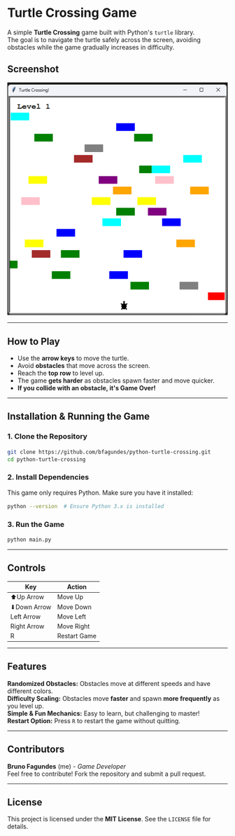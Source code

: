 # Turtle Crossing Game

A simple **Turtle Crossing** game built with Python's `turtle` library.  
The goal is to navigate the turtle safely across the screen, avoiding obstacles while the game gradually increases in difficulty.

## Screenshot  
![An screenshot of the Turtle Crossing Game](images/screenshot.png)

---

## How to Play  
- Use the **arrow keys** to move the turtle.
- Avoid **obstacles** that move across the screen.
- Reach the **top row** to level up.
- The game **gets harder** as obstacles spawn faster and move quicker.
- **If you collide with an obstacle, it's Game Over!**

---

## Installation & Running the Game
### **1. Clone the Repository**
```sh
git clone https://github.com/bfagundes/python-turtle-crossing.git
cd python-turtle-crossing
```

### **2. Install Dependencies**
This game only requires Python. Make sure you have it installed:
```sh
python --version  # Ensure Python 3.x is installed
```

### **3. Run the Game**
```sh
python main.py
```

---

## Controls  
| Key  | Action |
|------|--------|
| ⬆Up Arrow    | Move Up    |
| ⬇Down Arrow  | Move Down  |
| Left Arrow  | Move Left  |
| Right Arrow | Move Right |
| R           | Restart Game |

---

## Features
**Randomized Obstacles:** Obstacles move at different speeds and have different colors.  
**Difficulty Scaling:** Obstacles move **faster** and spawn **more frequently** as you level up.  
**Simple & Fun Mechanics:** Easy to learn, but challenging to master!  
**Restart Option:** Press `R` to restart the game without quitting.  

---

## Contributors  
**Bruno Fagundes** (me) - *Game Developer*  
Feel free to contribute! Fork the repository and submit a pull request.  

---

## License  
This project is licensed under the **MIT License**. See the `LICENSE` file for details.